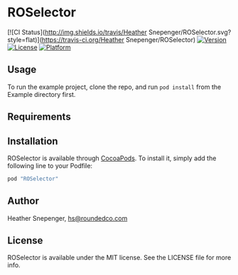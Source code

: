 # ROSelector

[![CI Status](http://img.shields.io/travis/Heather Snepenger/ROSelector.svg?style=flat)](https://travis-ci.org/Heather Snepenger/ROSelector)
[![Version](https://img.shields.io/cocoapods/v/ROSelector.svg?style=flat)](http://cocoapods.org/pods/ROSelector)
[![License](https://img.shields.io/cocoapods/l/ROSelector.svg?style=flat)](http://cocoapods.org/pods/ROSelector)
[![Platform](https://img.shields.io/cocoapods/p/ROSelector.svg?style=flat)](http://cocoapods.org/pods/ROSelector)

## Usage

To run the example project, clone the repo, and run `pod install` from the Example directory first.

## Requirements

## Installation

ROSelector is available through [CocoaPods](http://cocoapods.org). To install
it, simply add the following line to your Podfile:

```ruby
pod "ROSelector"
```

## Author

Heather Snepenger, hs@roundedco.com

## License

ROSelector is available under the MIT license. See the LICENSE file for more info.
